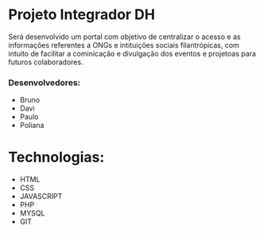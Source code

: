 # Projeto Integrador DH




Será desenvolvido um portal com objetivo de centralizar o acesso e as informações referentes a ONGs e intituições sociais filantrópicas, com intuito de facilitar a cominicação e divulgação dos eventos e projetoas para futuros colaboradores.

 
### Desenvolvedores:

  - Bruno
  - Davi
  - Paulo
  - Poliana
# Technologias:

- HTML
- CSS
- JAVASCRIPT
- PHP
- MYSQL
- GIT